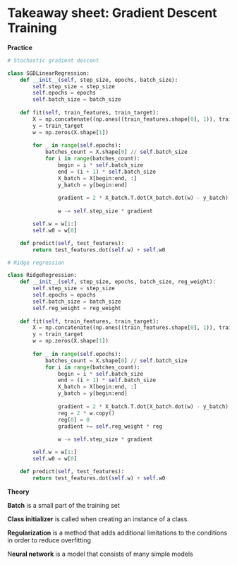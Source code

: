 # Takeaway sheet: Gradient Descent Training

**Practice**

```python
# Stochastic gradient descent

class SGDLinearRegression:
    def __init__(self, step_size, epochs, batch_size):
        self.step_size = step_size
        self.epochs = epochs
        self.batch_size = batch_size
    
    def fit(self, train_features, train_target):
        X = np.concatenate((np.ones((train_features.shape[0], 1)), train_features), axis=1)        
        y = train_target
        w = np.zeros(X.shape[1])
        
        for _ in range(self.epochs):
            batches_count = X.shape[0] // self.batch_size
            for i in range(batches_count):
                begin = i * self.batch_size
                end = (i + 1) * self.batch_size
                X_batch = X[begin:end, :]
                y_batch = y[begin:end]
                
                gradient = 2 * X_batch.T.dot(X_batch.dot(w) - y_batch) / X_batch.shape[0]
                
                w -= self.step_size * gradient

        self.w = w[1:]
        self.w0 = w[0]

    def predict(self, test_features):
        return test_features.dot(self.w) + self.w0
```

```python
# Ridge regression

class RidgeRegression:
    def __init__(self, step_size, epochs, batch_size, reg_weight):
        self.step_size = step_size
        self.epochs = epochs
        self.batch_size = batch_size
        self.reg_weight = reg_weight
    
    def fit(self, train_features, train_target):
        X = np.concatenate((np.ones((train_features.shape[0], 1)), train_features), axis=1)        
        y = train_target
        w = np.zeros(X.shape[1])
        
        for _ in range(self.epochs):
            batches_count = X.shape[0] // self.batch_size
            for i in range(batches_count):
                begin = i * self.batch_size
                end = (i + 1) * self.batch_size
                X_batch = X[begin:end, :]
                y_batch = y[begin:end]
                
                gradient = 2 * X_batch.T.dot(X_batch.dot(w) - y_batch) / X_batch.shape[0]
                reg = 2 * w.copy()
                reg[0] = 0
                gradient += self.reg_weight * reg
                
                w -= self.step_size * gradient

        self.w = w[1:]
        self.w0 = w[0]

    def predict(self, test_features):
        return test_features.dot(self.w) + self.w0
```

**Theory**

**Batch** is a small part of the training set

**Class initializer** is called when creating an instance of a class.

**Regularization** is a method that adds additional limitations to the conditions in order to reduce overfitting

N**eural network** is a model that consists of many simple models